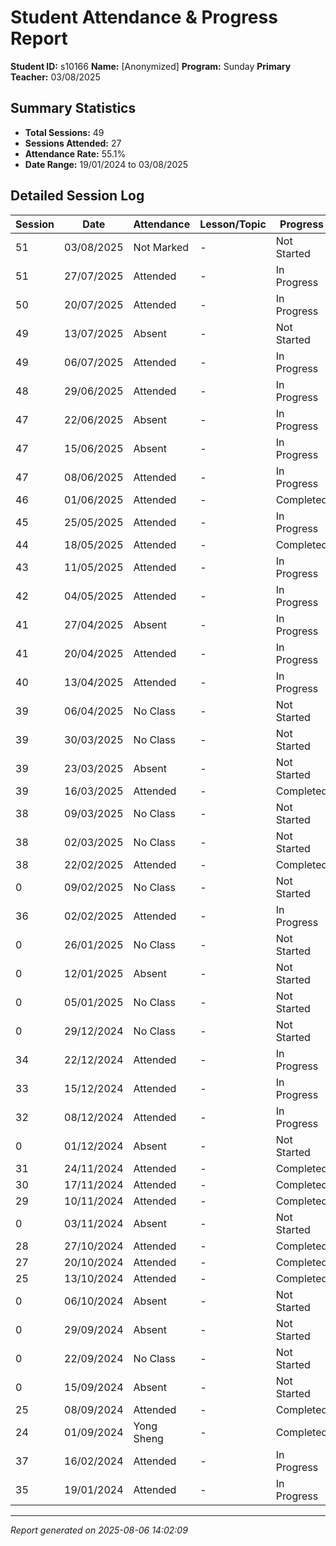 # Student Attendance & Progress Report

**Student ID:** s10166
**Name:** [Anonymized]
**Program:** Sunday
**Primary Teacher:** 03/08/2025

## Summary Statistics
- **Total Sessions:** 49
- **Sessions Attended:** 27
- **Attendance Rate:** 55.1%
- **Date Range:** 19/01/2024 to 03/08/2025

## Detailed Session Log

| Session | Date | Attendance | Lesson/Topic | Progress |
|---------|------|------------|--------------|----------|
| 51 | 03/08/2025 | Not Marked | - | Not Started |
| 51 | 27/07/2025 | Attended | - | In Progress |
| 50 | 20/07/2025 | Attended | - | In Progress |
| 49 | 13/07/2025 | Absent | - | Not Started |
| 49 | 06/07/2025 | Attended | - | In Progress |
| 48 | 29/06/2025 | Attended | - | In Progress |
| 47 | 22/06/2025 | Absent | - | In Progress |
| 47 | 15/06/2025 | Absent | - | In Progress |
| 47 | 08/06/2025 | Attended | - | In Progress |
| 46 | 01/06/2025 | Attended | - | Completed |
| 45 | 25/05/2025 | Attended | - | In Progress |
| 44 | 18/05/2025 | Attended | - | Completed |
| 43 | 11/05/2025 | Attended | - | In Progress |
| 42 | 04/05/2025 | Attended | - | In Progress |
| 41 | 27/04/2025 | Absent | - | In Progress |
| 41 | 20/04/2025 | Attended | - | In Progress |
| 40 | 13/04/2025 | Attended | - | In Progress |
| 39 | 06/04/2025 | No Class | - | Not Started |
| 39 | 30/03/2025 | No Class | - | Not Started |
| 39 | 23/03/2025 | Absent | - | Not Started |
| 39 | 16/03/2025 | Attended | - | Completed |
| 38 | 09/03/2025 | No Class | - | Not Started |
| 38 | 02/03/2025 | No Class | - | Not Started |
| 38 | 22/02/2025 | Attended | - | Completed |
| 0 | 09/02/2025 | No Class | - | Not Started |
| 36 | 02/02/2025 | Attended | - | In Progress |
| 0 | 26/01/2025 | No Class | - | Not Started |
| 0 | 12/01/2025 | Absent | - | Not Started |
| 0 | 05/01/2025 | No Class | - | Not Started |
| 0 | 29/12/2024 | No Class | - | Not Started |
| 34 | 22/12/2024 | Attended | - | In Progress |
| 33 | 15/12/2024 | Attended | - | In Progress |
| 32 | 08/12/2024 | Attended | - | In Progress |
| 0 | 01/12/2024 | Absent | - | Not Started |
| 31 | 24/11/2024 | Attended | - | Completed |
| 30 | 17/11/2024 | Attended | - | Completed |
| 29 | 10/11/2024 | Attended | - | Completed |
| 0 | 03/11/2024 | Absent | - | Not Started |
| 28 | 27/10/2024 | Attended | - | Completed |
| 27 | 20/10/2024 | Attended | - | Completed |
| 25 | 13/10/2024 | Attended | - | Completed |
| 0 | 06/10/2024 | Absent | - | Not Started |
| 0 | 29/09/2024 | Absent | - | Not Started |
| 0 | 22/09/2024 | No Class | - | Not Started |
| 0 | 15/09/2024 | Absent | - | Not Started |
| 25 | 08/09/2024 | Attended | - | Completed |
| 24 | 01/09/2024 | Yong Sheng | - | Completed |
| 37 | 16/02/2024 | Attended | - | In Progress |
| 35 | 19/01/2024 | Attended | - | In Progress |

---
*Report generated on 2025-08-06 14:02:09*